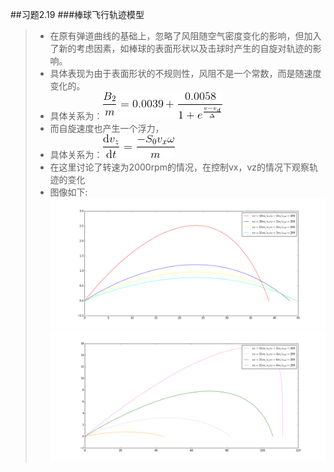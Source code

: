 ##习题2.19
###棒球飞行轨迹模型

> - 在原有弹道曲线的基础上，忽略了风阻随空气密度变化的影响，但加入了新的考虑因素，如棒球的表面形状以及击球时产生的自旋对轨迹的影响。
> - 具体表现为由于表面形状的不规则性，风阻不是一个常数，而是随速度变化的。
> - 具体关系为：![](https://github.com/fxdhi/computationalphysics_N2013301020017/blob/master/chapter2/gif2.latex.gif)
> - 而自旋速度也产生一个浮力，
> - 具体关系为：![](https://github.com/fxdhi/computationalphysics_N2013301020017/blob/master/chapter2/gif1.latex.gif)
> - 在这里讨论了转速为2000rpm的情况，在控制vx，vz的情况下观察轨迹的变化
> - 图像如下:![](https://github.com/fxdhi/computationalphysics_N2013301020017/blob/master/chapter2/exercise2.19.1.png)
![](https://github.com/fxdhi/computationalphysics_N2013301020017/blob/master/chapter2/exercise2.19.2.png)